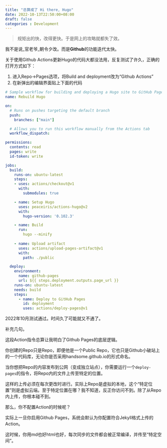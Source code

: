 ```yaml
---
title: "总算成了 Hi there, Hugo"
date: 2022-10-13T22:50:00+08:00
draft: false
categories : Development
---
```


> 规矩出的快，改得更快。于是网上的攻略就都失了效。

我不是说_官老爷_朝令夕改。而是**Github**的功能迭代太快。

关于使用Github Actions更新Hugo的代码大都没法用，反复测试了许久，正确的打开方式如下：

1. 进入Repo->Pages选项，将Build and deployment改为“Github Actions”
2. 在新弹出的编辑界面贴上下面的代码

```yml
# Sample workflow for building and deploying a Hugo site to GitHub Pages
name: Rebuild Hugo

on:
  # Runs on pushes targeting the default branch
  push:
    branches: ["main"]

  # Allows you to run this workflow manually from the Actions tab
  workflow_dispatch:

permissions:
  contents: read
  pages: write
  id-token: write

jobs:
  build:
    runs-on: ubuntu-latest
    steps:
    - uses: actions/checkout@v1
      with:
        submodules: true

    - name: Setup Hugo
      uses: peaceiris/actions-hugo@v2
      with:
        hugo-version: '0.102.3'

    - name: Build
      run:
        hugo --minify
        
    - name: Upload artifact
      uses: actions/upload-pages-artifact@v1
      with:
        path: ./public

  deploy:
    environment:
      name: github-pages
      url: ${{ steps.deployment.outputs.page_url }}
    runs-on: ubuntu-latest
    needs: build
    steps:
      - name: Deploy to GitHub Pages
        id: deployment
        uses: actions/deploy-pages@v1
```

2022年10月测试通过。时间久了可能就又不通了。

补充几句。

这段Action指令总算让我明白了Github Pages的底层逻辑。

你创建的Repo只是Repo，即便他是一个Public Repo，它也只是Github小破站上的一个代码库，无论你是否采用handsome.github.io的形式命名。

当你想把Repo的内容发布到公网（变成独立站点），你需要运行一个`deploy-pages`的指令，将Repo内的文件上传至特定的位置。

这样的上传必须在每次更改时进行。实际上Repo是虚拟的本地，这个“特定位置”则是虚拟云端。至于特定位置在哪？我不知道，反正你访问不到。除了从Repo内上传，你根本碰不到。

那么，你不配置Action的时候呢？

实际上一旦你启用Github Pages，系统会默认为你配置符合Jekyll格式上传的Action。

这时候，你用md也好html也好，每次同步的文件都会被正常编译，并传至“特定空间”。
